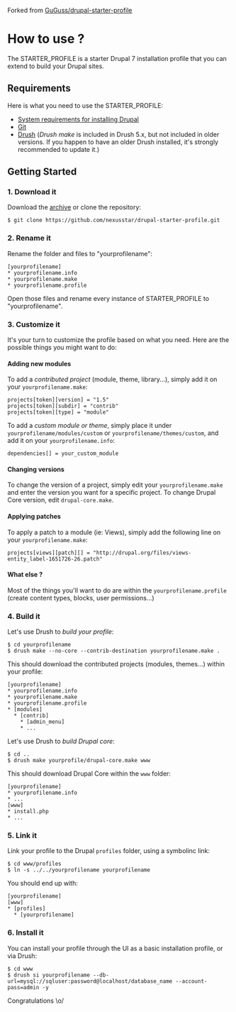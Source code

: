Forked from [GuGuss/drupal-starter-profile](https://github.com/GuGuss/drupal-starter-profile)

# How to use ?

The STARTER_PROFILE is a starter Drupal 7 installation profile that you can extend to build your Drupal sites.


## Requirements

Here is what you need to use the STARTER_PROFILE:
* [System requirements for installing Drupal](http://drupal.org/requirements)
* [Git](http://git-scm.com)
* [Drush](http://drupal.org/project/drush) (*Drush make* is included in Drush 5.x, but not included in older versions. If you happen to have an older Drush installed, it's strongly recommended to update it.)


## Getting Started

### 1. Download it

Download the [archive](https://github.com/nexusstar/drupal-starter-profile/archive/master.zip) or clone the repository:
```
$ git clone https://github.com/nexusstar/drupal-starter-profile.git
```

### 2. Rename it

Rename the folder and files to "yourprofilename":
```
[yourprofilename]
* yourprofilename.info
* yourprofilename.make
* yourprofilename.profile
```

Open those files and rename every instance of STARTER_PROFILE to "yourprofilename".

### 3. Customize it

It's your turn to customize the profile based on what you need. Here are the possible things you might want to do:

#### Adding new modules

To add a *contributed project* (module, theme, library...), simply add it on your ``yourprofilename.make``:
```
projects[token][version] = "1.5"
projects[token][subdir] = "contrib"
projects[token][type] = "module"
```

To add a *custom module or theme*, simply place it under ``yourprofilename/modules/custom`` or ``yourprofilename/themes/custom``, and add it on your ``yourprofilename.info``:
```
dependencies[] = your_custom_module
```

#### Changing versions

To change the version of a project, simply edit your ``yourprofilename.make`` and enter the version you want for a specific project.
To change Drupal Core version, edit ``drupal-core.make``.

#### Applying patches

To apply a patch to a module (ie: Views), simply add the following line on your ``yourprofilename.make``:
```
projects[views][patch][] = "http://drupal.org/files/views-entity_label-1651726-26.patch"
```

#### What else ?

Most of the things you'll want to do are within the ``yourprofilename.profile`` (create content types, blocks, user permissions...)

### 4. Build it

Let's use Drush to *build your profile*:
```
$ cd yourprofilename
$ drush make --no-core --contrib-destination yourprofilename.make .
```

This should download the contributed projects (modules, themes...) within your profile:
```
[yourprofilename]
* yourprofilename.info
* yourprofilename.make
* yourprofilename.profile
* [modules]
  * [contrib]
    * [admin_menu]
    * ...
```

Let's use Drush to *build Drupal core*:
```
$ cd ..
$ drush make yourprofile/drupal-core.make www
```

This should download Drupal Core within the ``www`` folder:
```
[yourprofilename]
* yourprofilename.info
* ...
[www]
* install.php
* ...
```

### 5. Link it

Link your profile to the Drupal ``profiles`` folder, using a symbolinc link:
```
$ cd www/profiles
$ ln -s ../../yourprofilename yourprofilename
```

You should end up with:
```
[yourprofilename]
[www]
* [profiles]
  * [yourprofilename]
```

### 6. Install it

You can install your profile through the UI as a basic installation profile, or via Drush:
```
$ cd www
$ drush si yourprofilename --db-url=mysql://sqluser:password@localhost/database_name --account-pass=admin -y
```


Congratulations \o/